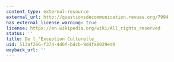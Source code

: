 ```yaml
---
content_type: external-resource
external_url: http://questionsdecommunication.revues.org/7994
has_external_license_warning: true
license: https://en.wikipedia.org/wiki/All_rights_reserved
status: ''
title: De l_'Exception Culturelle_
uid: 513af2b6-f374-4d6f-bdcb-9d4fa8029ed0
wayback_url: ''
---
```

